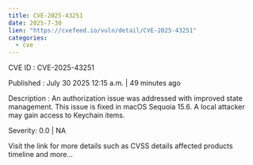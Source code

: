 ```yaml
--- 
title: CVE-2025-43251
date: 2025-7-30
lien: "https://cvefeed.io/vuln/detail/CVE-2025-43251"
categories:
  - cve
---
```


CVE ID : CVE-2025-43251

Published :  July 30
2025
12:15 a.m. | 49 minutes ago

Description : An authorization issue was addressed with improved state management. This issue is fixed in macOS Sequoia 15.6. A local attacker may gain access to Keychain items.

Severity: 0.0 | NA

Visit the link for more details
such as CVSS details
affected products
timeline
and more...
